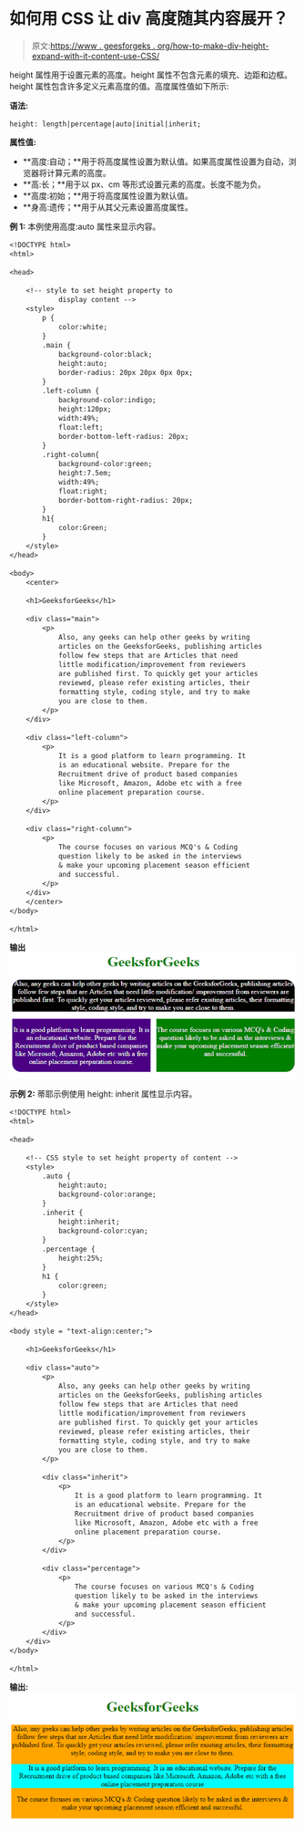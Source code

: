 # 如何用 CSS 让 div 高度随其内容展开？

> 原文:[https://www . geesforgeks . org/how-to-make-div-height-expand-with-it-content-use-CSS/](https://www.geeksforgeeks.org/how-to-make-div-height-expand-with-its-content-using-css/)

height 属性用于设置元素的高度。height 属性不包含元素的填充、边距和边框。height 属性包含许多定义元素高度的值。高度属性值如下所示:

**语法:**

```
height: length|percentage|auto|initial|inherit;
```

**属性值:**

*   **高度:自动；**用于将高度属性设置为默认值。如果高度属性设置为自动，浏览器将计算元素的高度。
*   **高:长；**用于以 px、cm 等形式设置元素的高度。长度不能为负。
*   **高度:初始；**用于将高度属性设置为默认值。
*   **身高:遗传；**用于从其父元素设置高度属性。

**例 1:** 本例使用高度:auto 属性来显示内容。

```
<!DOCTYPE html>
<html>

<head>

    <!-- style to set height property to
            display content -->
    <style>
        p {
            color:white;
        }
        .main {
            background-color:black;
            height:auto;
            border-radius: 20px 20px 0px 0px;
        }
        .left-column {
            background-color:indigo;
            height:120px;
            width:49%;
            float:left;
            border-bottom-left-radius: 20px;
        }
        .right-column{
            background-color:green;
            height:7.5em;
            width:49%;
            float:right;
            border-bottom-right-radius: 20px;
        }
        h1{
            color:Green;
        }
    </style>
</head>

<body>
    <center>

    <h1>GeeksforGeeks</h1>

    <div class="main">
        <p>
            Also, any geeks can help other geeks by writing
            articles on the GeeksforGeeks, publishing articles
            follow few steps that are Articles that need
            little modification/improvement from reviewers
            are published first. To quickly get your articles
            reviewed, please refer existing articles, their
            formatting style, coding style, and try to make
            you are close to them. 
        </p>
    </div>

    <div class="left-column">
        <p> 
            It is a good platform to learn programming. It
            is an educational website. Prepare for the
            Recruitment drive of product based companies
            like Microsoft, Amazon, Adobe etc with a free
            online placement preparation course.
        </p>
    </div>

    <div class="right-column">
        <p>
            The course focuses on various MCQ's & Coding 
            question likely to be asked in the interviews
            & make your upcoming placement season efficient
            and successful.
        </p>
    </div>
    </center>
</body>

</html>                    
```

**输出**
![](img/dacf34c699a605b4fea19571c400656c.png)

**示例 2:** 蒂耶示例使用 height: inherit 属性显示内容。

```
<!DOCTYPE html>
<html>

<head>

    <!-- CSS style to set height property of content -->
    <style>
        .auto {
            height:auto;
            background-color:orange;
        }
        .inherit {
            height:inherit;
            background-color:cyan;
        }
        .percentage {
            height:25%;
        }
        h1 {
            color:green;
        }
    </style>
</head>

<body style = "text-align:center;">

    <h1>GeeksforGeeks</h1>

    <div class="auto">
        <p>
            Also, any geeks can help other geeks by writing
            articles on the GeeksforGeeks, publishing articles
            follow few steps that are Articles that need
            little modification/improvement from reviewers
            are published first. To quickly get your articles
            reviewed, please refer existing articles, their
            formatting style, coding style, and try to make
            you are close to them. 
        </p>

        <div class="inherit">
            <p> 
                It is a good platform to learn programming. It
                is an educational website. Prepare for the
                Recruitment drive of product based companies
                like Microsoft, Amazon, Adobe etc with a free
                online placement preparation course.
            </p>
        </div>

        <div class="percentage">
            <p>
                The course focuses on various MCQ's & Coding 
                question likely to be asked in the interviews
                & make your upcoming placement season efficient
                and successful.
            </p>
        </div>
    </div> 
</body>

</html>                    
```

**输出:**
![](img/377edd5b4c6b04208f4b20c0fbca0220.png)
